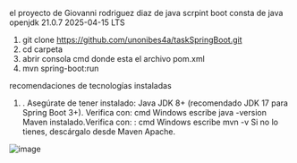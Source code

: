 el proyecto de Giovanni rodriguez diaz  de java scrpint boot consta de java  openjdk 21.0.7 2025-04-15 LTS
1)	git clone  https://github.com/unonibes4a/taskSpringBoot.git
2)	cd carpeta 
3)	abrir consola cmd   donde esta el archivo pom.xml
4)	mvn spring-boot:run

recomendaciones de  tecnologías  instaladas 
1) . Asegúrate de tener instalado:
Java JDK 8+ (recomendado JDK 17 para Spring Boot 3+).
Verifica con: cmd Windows escribe java -version
Maven instalado.Verifica con: : cmd Windows escribe mvn -v
Si no lo tienes, descárgalo desde Maven Apache.
 
![image](https://github.com/user-attachments/assets/466c1345-2e63-4f74-91a6-3f11fe8f2b40)

